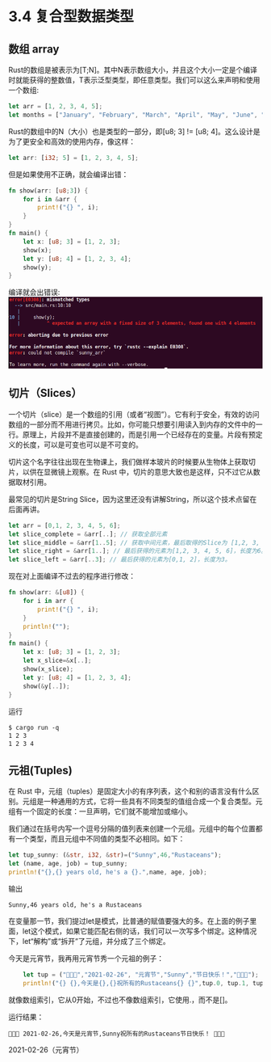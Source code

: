 # 3.4 复合型数据类型

## 数组 array
Rust的数组是被表示为[T;N]。其中N表示数组大小，并且这个大小一定是个编译时就能获得的整数值，T表示泛型类型，即任意类型。我们可以这么来声明和使用一个数组:

```rust
let arr = [1, 2, 3, 4, 5];
let months = ["January", "February", "March", "April", "May", "June", "July","August", "September", "October", "November", "December"];
```

Rust的数组中的N（大小）也是类型的一部分，即[u8; 3] != [u8; 4]。这么设计是为了更安全和高效的使用内存，像这样：

```rust
let arr: [i32; 5] = [1, 2, 3, 4, 5];
```

但是如果使用不正确，就会编译出错：

```rust
fn show(arr: [u8;3]) {
    for i in &arr {
        print!("{} ", i);
    }
}
fn main() {
    let x: [u8; 3] = [1, 2, 3];
    show(x);
    let y: [u8; 4] = [1, 2, 3, 4];
    show(y);
}
```

编译就会出错误:
![error arr](./chapter03_err01.png)

## 切片（Slices）
一个切片（slice）是一个数组的引用（或者“视图”）。它有利于安全，有效的访问数组的一部分而不用进行拷贝。比如，你可能只想要引用读入到内存的文件中的一行。原理上，片段并不是直接创建的，而是引用一个已经存在的变量。片段有预定义的长度，可以是可变也可以是不可变的。

切片这个名字往往出现在生物课上，我们做样本玻片的时候要从生物体上获取切片，以供在显微镜上观察。在 Rust 中，切片的意思大致也是这样，只不过它从数据取材引用。

最常见的切片是String Slice，因为这里还没有讲解String，所以这个技术点留在后面再讲。

```rust
let arr = [0,1, 2, 3, 4, 5, 6];
let slice_complete = &arr[..]; // 获取全部元素
let slice_middle = &arr[1..5]; // 获取中间元素，最后取得的Slice为 [1,2, 3, 4] 。切片遵循左闭右开原则。
let slice_right = &arr[1..]; // 最后获得的元素为[1,2, 3, 4, 5, 6]，长度为6。
let slice_left = &arr[..3]; // 最后获得的元素为[0,1, 2]，长度为3。
```

现在对上面编译不过去的程序进行修改：

```rust
fn show(arr: &[u8]) {
    for i in arr {
        print!("{} ", i);
    }
    println!("");
}
fn main() {
    let x: [u8; 3] = [1, 2, 3];
    let x_slice=&x[..];
    show(x_slice);
    let y: [u8; 4] = [1, 2, 3, 4];
    show(&y[..]);
}
```

运行

```shell
$ cargo run -q
1 2 3 
1 2 3 4 
```

## 元祖(Tuples)

在 Rust 中，元组（tuples）是固定大小的有序列表，这个和别的语言没有什么区别。元组是一种通用的方式，它将一些具有不同类型的值组合成一个复合类型。元组有一个固定的长度：一旦声明，它们就不能增加或缩小。

我们通过在括号内写一个逗号分隔的值列表来创建一个元组。元组中的每个位置都有一个类型，而且元组中不同值的类型不必相同。如下：

```rust
let tup_sunny: (&str, i32, &str)=("Sunny",46,"Rustaceans");
let (name, age, job) = tup_sunny;
println!("{},{} years old, he's a {}.",name, age, job);

```
输出

    Sunny,46 years old, he's a Rustaceans

在变量那一节，我们提过let是模式，比普通的赋值要强大的多。在上面的例子里面，let这个模式，如果它能匹配右侧的话，我们可以一次写多个绑定。这种情况下，let“解构”或“拆开”了元组，并分成了三个绑定。


今天是元宵节，我再用元宵节秀一个元祖的例子：

```rust
    let tup = ("🍡🍡🍡","2021-02-26", "元宵节","Sunny","节日快乐！","🎉🎉🎉");
    println!("{} {},今天是{},{}祝所有的Rustaceans{} {}",tup.0, tup.1, tup.2, tup.3, tup.4, tup.5);
```
就像数组索引，它从0开始，不过也不像数组索引，它使用.，而不是[]。

运行结果：

    🍡🍡🍡 2021-02-26,今天是元宵节,Sunny祝所有的Rustaceans节日快乐！ 🎉🎉🎉


2021-02-26（元宵节）